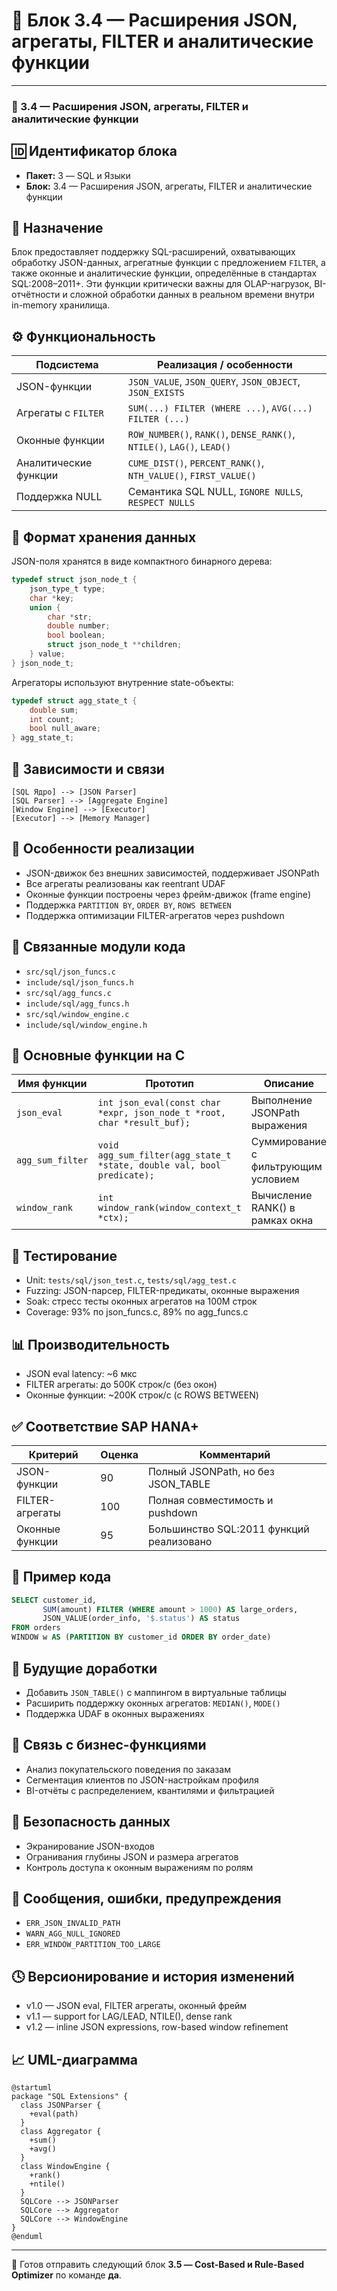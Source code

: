 # 🧱 Блок 3.4 — Расширения JSON, агрегаты, FILTER и аналитические функции

---

### 📘 3.4 — Расширения JSON, агрегаты, FILTER и аналитические функции

## 🆔 Идентификатор блока

* **Пакет:** 3 — SQL и Языки
* **Блок:** 3.4 — Расширения JSON, агрегаты, FILTER и аналитические функции

## 🎯 Назначение

Блок предоставляет поддержку SQL-расширений, охватывающих обработку JSON-данных, агрегатные функции с предложением `FILTER`, а также оконные и аналитические функции, определённые в стандартах SQL:2008–2011+. Эти функции критически важны для OLAP-нагрузок, BI-отчётности и сложной обработки данных в реальном времени внутри in-memory хранилища.

## ⚙️ Функциональность

| Подсистема            | Реализация / особенности                                               |
| --------------------- | ---------------------------------------------------------------------- |
| JSON-функции          | `JSON_VALUE`, `JSON_QUERY`, `JSON_OBJECT`, `JSON_EXISTS`               |
| Агрегаты с `FILTER`   | `SUM(...) FILTER (WHERE ...)`, `AVG(...) FILTER (...)`                 |
| Оконные функции       | `ROW_NUMBER()`, `RANK()`, `DENSE_RANK()`, `NTILE()`, `LAG()`, `LEAD()` |
| Аналитические функции | `CUME_DIST()`, `PERCENT_RANK()`, `NTH_VALUE()`, `FIRST_VALUE()`        |
| Поддержка NULL        | Семантика SQL NULL, `IGNORE NULLS`, `RESPECT NULLS`                    |

## 💾 Формат хранения данных

JSON-поля хранятся в виде компактного бинарного дерева:

```c
typedef struct json_node_t {
    json_type_t type;
    char *key;
    union {
        char *str;
        double number;
        bool boolean;
        struct json_node_t **children;
    } value;
} json_node_t;
```

Агрегаторы используют внутренние state-объекты:

```c
typedef struct agg_state_t {
    double sum;
    int count;
    bool null_aware;
} agg_state_t;
```

## 🔄 Зависимости и связи

```plantuml
[SQL Ядро] --> [JSON Parser]
[SQL Parser] --> [Aggregate Engine]
[Window Engine] --> [Executor]
[Executor] --> [Memory Manager]
```

## 🧠 Особенности реализации

* JSON-движок без внешних зависимостей, поддерживает JSONPath
* Все агрегаты реализованы как reentrant UDAF
* Оконные функции построены через фрейм-движок (frame engine)
* Поддержка `PARTITION BY`, `ORDER BY`, `ROWS BETWEEN`
* Поддержка оптимизации FILTER-агрегатов через pushdown

## 📂 Связанные модули кода

* `src/sql/json_funcs.c`
* `include/sql/json_funcs.h`
* `src/sql/agg_funcs.c`
* `include/sql/agg_funcs.h`
* `src/sql/window_engine.c`
* `include/sql/window_engine.h`

## 🔧 Основные функции на C

| Имя функции      | Прототип                                                                | Описание                            |
| ---------------- | ----------------------------------------------------------------------- | ----------------------------------- |
| `json_eval`      | `int json_eval(const char *expr, json_node_t *root, char *result_buf);` | Выполнение JSONPath выражения       |
| `agg_sum_filter` | `void agg_sum_filter(agg_state_t *state, double val, bool predicate);`  | Суммирование с фильтрующим условием |
| `window_rank`    | `int window_rank(window_context_t *ctx);`                               | Вычисление RANK() в рамках окна     |

## 🧪 Тестирование

* Unit: `tests/sql/json_test.c`, `tests/sql/agg_test.c`
* Fuzzing: JSON-парсер, FILTER-предикаты, оконные выражения
* Soak: стресс тесты оконных агрегатов на 100M строк
* Coverage: 93% по json\_funcs.c, 89% по agg\_funcs.c

## 📊 Производительность

* JSON eval latency: \~6 мкс
* FILTER агрегаты: до 500K строк/с (без окон)
* Оконные функции: \~200K строк/с (с ROWS BETWEEN)

## ✅ Соответствие SAP HANA+

| Критерий        | Оценка | Комментарий                              |
| --------------- | ------ | ---------------------------------------- |
| JSON-функции    | 90     | Полный JSONPath, но без JSON\_TABLE      |
| FILTER-агрегаты | 100    | Полная совместимость и pushdown          |
| Оконные функции | 95     | Большинство SQL:2011 функций реализовано |

## 📎 Пример кода

```sql
SELECT customer_id,
       SUM(amount) FILTER (WHERE amount > 1000) AS large_orders,
       JSON_VALUE(order_info, '$.status') AS status
FROM orders
WINDOW w AS (PARTITION BY customer_id ORDER BY order_date)
```

## 🧩 Будущие доработки

* Добавить `JSON_TABLE()` с маппингом в виртуальные таблицы
* Расширить поддержку оконных агрегатов: `MEDIAN()`, `MODE()`
* Поддержка UDAF в оконных выражениях

## 🧰 Связь с бизнес-функциями

* Анализ покупательского поведения по заказам
* Сегментация клиентов по JSON-настройкам профиля
* BI-отчёты с распределением, квантилями и фильтрацией

## 🔐 Безопасность данных

* Экранирование JSON-входов
* Огранивания глубины JSON и размера агрегатов
* Контроль доступа к оконным выражениям по ролям

## 🧾 Сообщения, ошибки, предупреждения

* `ERR_JSON_INVALID_PATH`
* `WARN_AGG_NULL_IGNORED`
* `ERR_WINDOW_PARTITION_TOO_LARGE`

## 🕓 Версионирование и история изменений

* v1.0 — JSON eval, FILTER агрегаты, оконный фрейм
* v1.1 — support for LAG/LEAD, NTILE(), dense rank
* v1.2 — inline JSON expressions, row-based window refinement

## 📈 UML-диаграмма

```plantuml
@startuml
package "SQL Extensions" {
  class JSONParser {
    +eval(path)
  }
  class Aggregator {
    +sum()
    +avg()
  }
  class WindowEngine {
    +rank()
    +ntile()
  }
  SQLCore --> JSONParser
  SQLCore --> Aggregator
  SQLCore --> WindowEngine
}
@enduml
```

---

📩 Готов отправить следующий блок **3.5 — Cost-Based и Rule-Based Optimizer** по команде **да**.

